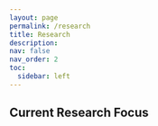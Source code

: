 ```yaml
---
layout: page
permalink: /research
title: Research
description: 
nav: false
nav_order: 2
toc:
  sidebar: left
---
```


## Current Research Focus


